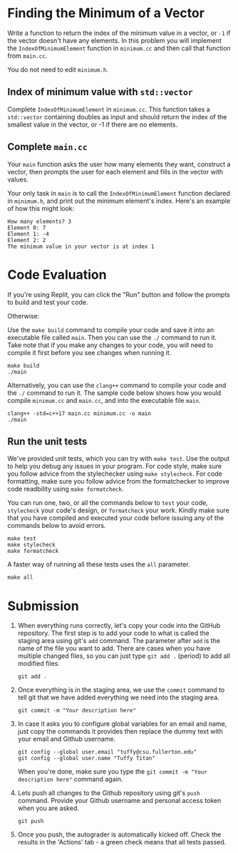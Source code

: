 # Finding the Minimum of a Vector

Write a function to return the index of the minimum value in a vector, or `-1` if the vector doesn't have any elements.
In this problem you will implement the `IndexOfMinimumElement` function in ``minimum.cc`` and then call that function from ``main.cc``.

You do not need to edit ``minimum.h``.

## Index of minimum value with ``std::vector``

Complete ``IndexOfMinimumElement`` in ``minimum.cc``. This function takes a ``std::vector`` containing doubles as input 
and should return the index of the smallest value in the vector, or -1 if there are no elements.


## Complete ``main.cc``

Your ``main`` function asks the user how many elements they want, construct a vector,
then prompts the user for each element and fills in the vector with values.

Your only task in ``main`` is to call the ``IndexOfMinimumElement`` function declared in ``minimum.h``, and print out the minimum element's index.
Here's an example of how this might look:

```
How many elements? 3
Element 0: 7
Element 1: -4
Element 2: 2
The minimum value in your vector is at index 1
```

# Code Evaluation

If you're using Replit, you can click the "Run" button and follow the prompts to build and test your code.

Otherwise:

Use the `make build` command to compile your code and save it into an executable file called `main`.
Then you can use the `./` command to run it. Take note that if you make any changes to your code, you will need to compile it first before you see changes when running it.

```
make build
./main
```

Alternatively, you can use the `clang++` command to compile your code and the `./` command to run it. The sample code below shows how you would compile `minimum.cc` and `main.cc`, and into the executable file `main`.

```
clang++ -std=c++17 main.cc minimum.cc -o main
./main
```

## Run the unit tests

We've provided unit tests, which you can try with ``make test``. Use the output to help you debug any issues in your program.
For code style, make sure you follow advice from the stylechecker using ``make stylecheck``.
For code formatting, make sure you follow advice from the formatchecker to improve code readbility using ``make formatcheck``.

You can run one, two, or all the commands below to `test` your code, `stylecheck` your code's design, or `formatcheck` your work. Kindly make sure that you have compiled and executed your code before issuing any of the commands below to avoid errors.

```
make test
make stylecheck
make formatcheck
```

A faster way of running all these tests uses the `all` parameter.

```
make all
```

# Submission
1. When everything runs correctly,  let's copy your code into the GitHub repository. The first step is to add your code to what is called the staging area using git's `add` command. The parameter after `add` is the name of the file you want to add. There are cases when you have multiple changed files, so you can just type `git add .` (period) to add all modified files.

    ```
    git add .
    ```
1. Once everything is in the staging area, we use the `commit` command to tell git that we have added everything we need into the staging area.

    ```
    git commit -m "Your description here"
    ```
1. In case it asks you  to configure global variables for an email and name, just copy the commands it provides then replace the dummy text with your email and Github username.

    ```
    git config --global user.email "tuffy@csu.fullerton.edu"
    git config --global user.name "Tuffy Titan"
    ```
    When you're done, make sure you type the `git commit -m "Your description here"` command again.    
1. Lets push all changes to the Github repository using git's `push` command. Provide your Github username and personal access token when you are asked.

    ```
    git push
    ```
1. Once you push, the autograder is automatically kicked off. Check the results in the 'Actions' tab - a green check means that all tests passed.
